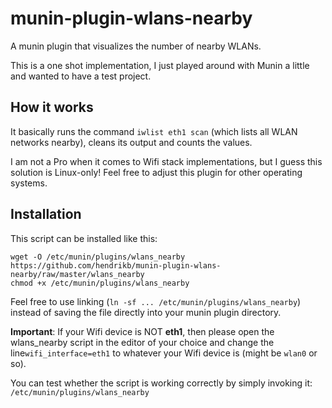munin-plugin-wlans-nearby
=========================

A munin plugin that visualizes the number of nearby WLANs.

This is a one shot implementation, I just played around with Munin a little and wanted to have a test project.

How it works
------------

It basically runs the command ```iwlist eth1 scan``` (which lists all WLAN networks nearby), cleans its output and counts the values.

I am not a Pro when it comes to Wifi stack implementations, but I guess this solution is Linux-only! Feel free to adjust this plugin for other operating systems.


Installation
------------

This script can be installed like this:

```
wget -O /etc/munin/plugins/wlans_nearby https://github.com/hendrikb/munin-plugin-wlans-nearby/raw/master/wlans_nearby
chmod +x /etc/munin/plugins/wlans_nearby
```

Feel free to use linking (```ln -sf ... /etc/munin/plugins/wlans_nearby```) instead of saving the file directly into your munin plugin directory.

**Important**: If your Wifi device is NOT **eth1**, then please open the wlans_nearby script in the editor of your choice and change  the line```wifi_interface=eth1``` to whatever your Wifi device is (might be ```wlan0``` or so).

You can test whether the script is working correctly by simply invoking it: ```/etc/munin/plugins/wlans_nearby```
